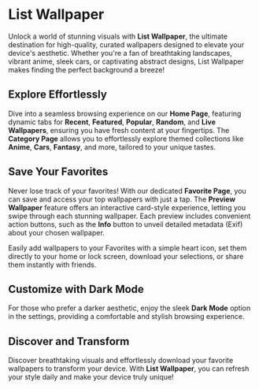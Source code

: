 # List Wallpaper

Unlock a world of stunning visuals with **List Wallpaper**, the ultimate destination for high-quality, curated wallpapers designed to elevate your device's aesthetic. Whether you're a fan of breathtaking landscapes, vibrant anime, sleek cars, or captivating abstract designs, List Wallpaper makes finding the perfect background a breeze!

## Explore Effortlessly

Dive into a seamless browsing experience on our **Home Page**, featuring dynamic tabs for **Recent**, **Featured**, **Popular**, **Random**, and **Live Wallpapers**, ensuring you have fresh content at your fingertips. The **Category Page** allows you to effortlessly explore themed collections like **Anime**, **Cars**, **Fantasy**, and more, tailored to your unique tastes.

## Save Your Favorites

Never lose track of your favorites! With our dedicated **Favorite Page**, you can save and access your top wallpapers with just a tap. The **Preview Wallpaper** feature offers an interactive card-style experience, letting you swipe through each stunning wallpaper. Each preview includes convenient action buttons, such as the **Info** button to unveil detailed metadata (Exif) about your chosen wallpaper.

Easily add wallpapers to your Favorites with a simple heart icon, set them directly to your home or lock screen, download your selections, or share them instantly with friends.

## Customize with Dark Mode

For those who prefer a darker aesthetic, enjoy the sleek **Dark Mode** option in the settings, providing a comfortable and stylish browsing experience.

## Discover and Transform

Discover breathtaking visuals and effortlessly download your favorite wallpapers to transform your device. With **List Wallpaper**, you can refresh your style daily and make your device truly unique!
